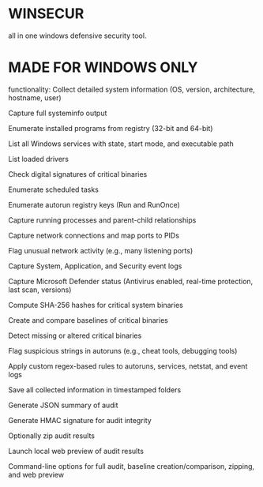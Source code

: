 # WINSECUR
all in one windows defensive security tool. 

# MADE FOR WINDOWS ONLY
functionality:
Collect detailed system information (OS, version, architecture, hostname, user)

Capture full systeminfo output

Enumerate installed programs from registry (32-bit and 64-bit)

List all Windows services with state, start mode, and executable path

List loaded drivers

Check digital signatures of critical binaries

Enumerate scheduled tasks

Enumerate autorun registry keys (Run and RunOnce)

Capture running processes and parent-child relationships

Capture network connections and map ports to PIDs

Flag unusual network activity (e.g., many listening ports)

Capture System, Application, and Security event logs

Capture Microsoft Defender status (Antivirus enabled, real-time protection, last scan, versions)

Compute SHA-256 hashes for critical system binaries

Create and compare baselines of critical binaries

Detect missing or altered critical binaries

Flag suspicious strings in autoruns (e.g., cheat tools, debugging tools)

Apply custom regex-based rules to autoruns, services, netstat, and event logs

Save all collected information in timestamped folders

Generate JSON summary of audit

Generate HMAC signature for audit integrity

Optionally zip audit results

Launch local web preview of audit results

Command-line options for full audit, baseline creation/comparison, zipping, and web preview
